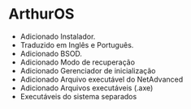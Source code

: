 # ArthurOS
- Adicionado Instalador.
- Traduzido em Inglês e Português.
- Adicionado BSOD.
- Adicionado Modo de recuperação
- Adicionado Gerenciador de inicialização
- Adicionado Arquivo executável do NetAdvanced
- Adicionado Arquivos executáveis (.axe)
- Executáveis do sistema separados
